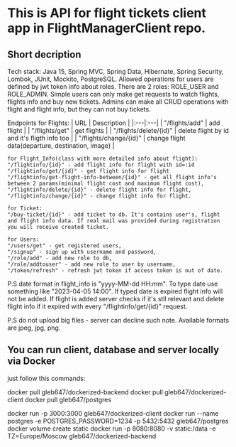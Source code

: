# This is API for flight tickets client app in FlightManagerClient repo. 
## Short decription
Tech stack: Java 15, Spring MVC, Spring Data, Hibernate, Spring Security, Lombok, JUnit, Mockito, PostgreSQL.
Allowed operations for users are defined by jwt token info about roles. There are 2 roles: ROLE_USER and ROLE_ADMIN. Simple users can only make get requests to watch flights, flights info and buy new tickets. Admins can make all CRUD operations with flight and flight info, but they can not buy tickets.

Endpoints 
	for Flights:
| URL | Description | 
|:---|:---|
| "/flights/add" | add flight |
| "/flights/get" | get flights |
| "/flights/delete/{id}" | delete flight by id and it's fligth info too |
| "/flights/change/{id}" | change flight data(departure, destination, image) |
	
	for Flight_Info(class with more detailed info about flight):
	"/flightinfo/{id}" - add flight info for flight with id=:id
	"/flightinfo/get/{id}" - get flight info for flight 
	"/flightinfo/get-flight-info-between/{id}" - get all flight info's between 2 params(minimal flight cost and maximum flight cost),
	"/flightinfo/delete/{id}" - delete flight info for flight,
	"/flightinfo/change/{id}" - change flight info for flight.
	
	for Ticket:
	"/buy-ticket/{id}" - add ticket to db. It's contains user's, flight and flight info data. If real mail was provided during registration you will receive created ticket.
	
	for Users:
	"/users/get" - get registered users,
	"/signup" - sign up with username and password,
	"/role/add" - add new role to db,
	"/role/addtouser" - add new role to user by username,
	"/token/refresh" - refresh jwt token if access token is out of date.
	
P.S date format in flight_info is "yyyy-MM-dd HH:mm". To type date use something like "2023-04-05 14:00". If typed date is expired flight info will not be added. If flight is added server checks if it's stll relevant and delete flight info if it expired with every "/flightinfo/get/{id}" request.

P.S do not upload big files - server can decline such note. Available formats are jpeg, jpg, png.

## You can run client, database and server locally via Docker
just follow this commands:

docker pull gleb647/dockerized-backend
docker pull gleb647/dockerized-client
docker pull gleb647/postgres

docker run -p 3000:3000 gleb647/dockerized-client
docker run --name postgres -e POSTGRES_PASSWORD=1234 -p 5432:5432 gleb647/postgres
docker volume create static
docker run -p 8080:8080 -v static:/data -e TZ=Europe/Moscow gleb647/dockerized-backend

